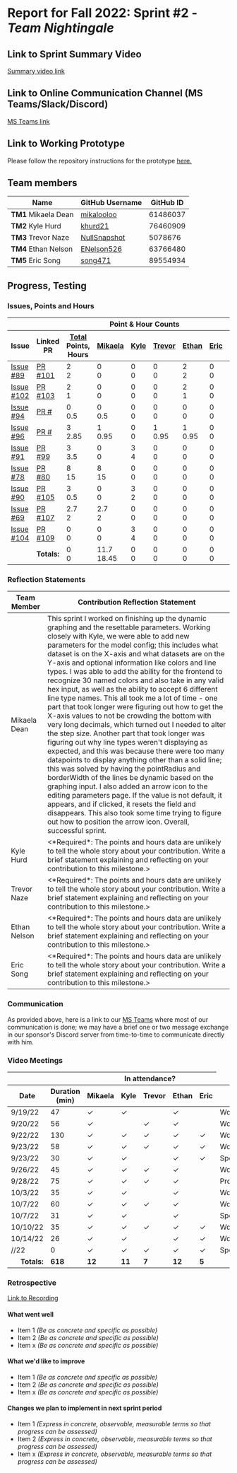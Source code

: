 # Report for Fall 2022: Sprint #2 - *Team Nightingale*

## Link to Sprint Summary Video
[Summary video link](https://youtube.com/)

## Link to Online Communication Channel (MS Teams/Slack/Discord)
[MS Teams link](https://teams.microsoft.com/dl/launcher/launcher.html?url=%2F_%23%2Fl%2Fchannel%2F19%3A5d8ece77ac41420a86770fdaee39b9cb%40thread.tacv2%2FMACBETH%2520V2%3FgroupId%3D87fda352-e01f-4122-957a-6c68b129334b%26tenantId%3Db52be471-f7f1-47b4-a879-0c799bb53db5&type=channel&deeplinkId=dcd68dfc-a6f9-4b0a-bf54-48138a776d04&directDl=true&msLaunch=true&enableMobilePage=true&suppressPrompt=true)

## Link to Working Prototype
Please follow the repository instructions for the prototype
<a href="https://github.com/wsu-cpts421-sp22/macbeth">here. </a>

## Team members
<table>
  <thead>
    <tr>
      <th>Name</th><th>GitHub Username</th><th>GitHub ID</th>
    </tr>
  </thead>
  <tbody>
    <tr>
      <td><b>TM1 </b>Mikaela Dean</td>
      <td><a href="https://github.com/mikalooloo">mikalooloo</a></td>
      <td>61486037</td>
    </tr>
    <tr>
      <td><b>TM2 </b>Kyle Hurd</td>
      <td><a href="https://github.com/khurd21">khurd21</a></td>
      <td>76460909</td>
    </tr>
    <tr>
      <td><b>TM3 </b>Trevor Naze</td>
      <td><a href="https://github.com/NullSnapshot">NullSnapshot</a></td>
      <td>5078676</td>
    </tr>
    <tr>
      <td><b>TM4 </b>Ethan Nelson</td>
      <td><a href="https://github.com/ENelson526">ENelson526</a></td>
      <td>63766480</td>
    </tr>
    <tr>
      <td><b>TM5 </b>Eric Song</td>
      <td><a href="https://github.com/song471">song471</a></td>
      <td>89554934</td>
  </tbody>
</table>

## Progress, Testing
### Issues, Points and Hours
<table> 
    <thead>
        <tr>
            <th colspan="2"></th><th colspan="6">Point & Hour Counts</th><th colspan="2"></th>
        </tr> 
        <tr>
            <th>Issue</th>
            <th>Linked PR</th>
            <th><ins>Total</ins><br/>Points,<br/>Hours</th>
            <th><ins>Mikaela</ins></th>
            <th><ins>Kyle</ins></th>
            <th><ins>Trevor</ins></th>
            <th><ins>Ethan</ins></th>
            <th><ins>Eric</ins></th>
            <th>% Complete</th>
            <th>Notes</th>
        </tr>
    </thead> 
    <tbody>
        <tr>
            <td>
                <a href="https://github.com/wsu-cpts421-sp22/macbeth/issues/89">Issue #89</a>
            </td>
            <td>
                <a href="https://github.com/wsu-cpts421-sp22/macbeth/pull/101">PR #101</a>
            </td>
            <td>2<br/>2</td>
            <td>0<br/>0</td>
            <td>0<br/>0</td>
            <td>0<br/>0</td>
            <td>2<br/>2</td>
            <td>0<br/>0</td>
            <td>100</td>
            <td></td>
        </tr>
        <tr>
            <td>
                <a href="https://github.com/wsu-cpts421-sp22/macbeth/issues/102">Issue #102</a>
            </td>
            <td>
                <a href="https://github.com/wsu-cpts421-sp22/macbeth/pull/103">PR #103</a>
            </td>
            <td>2<br/>1</td>
            <td>0<br/>0</td>
            <td>0<br/>0</td>
            <td>0<br/>0</td>
            <td>2<br/>1</td>
            <td>0<br/>0</td>
            <td>100</td>
            <td></td>
        </tr>
        <tr>
            <td>
                <a href="https://github.com/wsu-cpts421-sp22/macbeth/issues/94">Issue #94</a>
            </td>
            <td>
                <a href="https://github.com/wsu-cpts421-sp22/macbeth/pull/">PR #</a>
            </td>
            <td>0<br/>0.5</td>
            <td>0<br/>0.5</td>
            <td>0<br/>0</td>
            <td>0<br/>0</td>
            <td>0<br/>0</td>
            <td>0<br/>0</td>
            <td>0</td>
            <td></td>
        </tr>
        <tr>
            <td>
                <a href="https://github.com/wsu-cpts421-sp22/macbeth/issues/96">Issue #96</a>
            </td>
            <td>
                <a href="https://github.com/wsu-cpts421-sp22/macbeth/pull/">PR #</a>
            </td>
            <td>3<br/>2.85</td>
            <td>1<br/>0.95</td>
            <td>0<br>0</td>
            <td>1<br/>0.95</td>
            <td>1<br/>0.95</td>
            <td>0<br/>0</td>
            <td>0</td>
            <td></td>
        </tr>
        <tr>
            <td>
                <a href="https://github.com/wsu-cpts421-sp22/macbeth/issues/91">Issue #91</a>
            </td>
            <td>
                <a href="https://github.com/wsu-cpts421-sp22/macbeth/pull/99">PR #99</a>
            </td>
            <td>3<br/>3.5</td>
            <td>0<br/>0</td>
            <td>3<br/>4</td>
            <td>0<br/>0</td>
            <td>0<br/>0</td>
            <td>0<br/>0</td>
            <td>0</td>
            <td></td>
        </tr>
        <tr>
            <td>
                <a href="https://github.com/wsu-cpts421-sp22/macbeth/issues/78">Issue #78</a>
            </td>
            <td>
                <a href="https://github.com/wsu-cpts421-sp22/macbeth/pull/80">PR #80</a>
            </td>
            <td>8<br/>15</td>
            <td>8<br/>15</td>
            <td>0<br/>0</td>
            <td>0<br/>0</td>
            <td>0<br/>0</td>
            <td>0<br/>0</td>
            <td>100</td>
            <td></td>
        </tr>
        <tr>
            <td>
                <a href="https://github.com/wsu-cpts421-sp22/macbeth/issues/90">Issue #90</a>
            </td>
            <td>
                <a href="https://github.com/wsu-cpts421-sp22/macbeth/pull/105">PR #105</a>
            </td>
            <td>3<br/>0.5</td>
            <td>0<br/>0</td>
            <td>3<br/>2</td>
            <td>0<br/>0</td>
            <td>0<br/>0</td>
            <td>0<br/>0</td>
            <td>0</td>
        </tr>
        <tr>
            <td>
                <a href="https://github.com/wsu-cpts421-sp22/macbeth/issues/69">Issue #69</a>
            </td>
            <td>
                <a href="https://github.com/wsu-cpts421-sp22/macbeth/pull/107">PR #107</a>
            </td>
            <td>2.7<br/>2</td>
            <td>2.7<br/>2</td>
            <td>0<br/>0</td>
            <td>0<br/>0</td>
            <td>0<br/>0</td>
            <td>0<br/>0</td>
            <td>100</td>
        </tr>
        <tr>
            <td>
                <a href="https://github.com/wsu-cpts421-sp22/macbeth/issues/104">Issue #104</a>
            </td>
            <td>
                <a href="https://github.com/wsu-cpts421-sp22/macbeth/pull/109">PR #109</a>
            </td>
            <td>0<br/>0</td>
            <td>0<br/>0</td>
            <td>3<br/>4</td>
            <td>0<br/>0</td>
            <td>0<br/>0</td>
            <td>0<br/>0</td>
            <td>100</td>
        </tr>
        <tr>
            <td colspan="2" align="right">
                <b>Totals:</b>
            </td>
            <td>0<br/>0</td>
            <td>11.7<br/>18.45</td>
            <td>0<br/>0</td>
            <td>0<br/>0</td>
            <td>0<br/>0</td>
            <td>0<br/>0</td>
            <td>0</td>
            <td></td>
            <td colspan="2"></td>
        </tr>
    </tbody>
</table>

### Reflection Statements
<table>
    <thead>
        <tr>
            <th>Team Member</th>
            <th>Contribution Reflection Statement</th>
        </tr>
    </thead>
    <tbody>
        <tr>
            <td>Mikaela Dean</td>
            <td>
                This sprint I worked on finishing up the dynamic graphing and the resettable parameters. Working closely with Kyle, we were able to add new parameters for the model config; this includes what dataset is on the X-axis and what datasets are on the Y-axis and optional information like colors and line types. I was able to add the ability for the frontend to recognize 30 named colors and also take in any valid hex input, as well as the ability to accept 6 different line type names. This all took me a lot of time - one part that took longer were figuring out how to get the X-axis values to not be crowding the bottom with very long decimals, which turned out I needed to alter the step size. Another part that took longer was figuring out why line types weren't displaying as expected, and this was because there were too many datapoints to display anything other than a solid line; this was solved by having the pointRadius and borderWidth of the lines be dynamic based on the graphing input. I also added an arrow icon to the editing parameters page. If the value is not default, it appears, and if clicked, it resets the field and disappears. This also took some time trying to figure out how to position the arrow icon. Overall, successful sprint.
            </td>
        </tr>
        <tr>
            <td>Kyle Hurd</td>
            <td>
                <*Required*: The points and hours data are unlikely to tell the
                whole story about your contribution. Write a brief statement
                explaining and reflecting on your contribution to this milestone.>
            </td>
        </tr>
        <tr>
            <td>Trevor Naze</td>
            <td>
                <*Required*: The points and hours data are unlikely to tell the
                whole story about your contribution. Write a brief statement
                explaining and reflecting on your contribution to this milestone.>
            </td>
        </tr>
        <tr>
            <td>Ethan Nelson</td>
            <td>
                <*Required*: The points and hours data are unlikely to tell the
                whole story about your contribution. Write a brief statement
                explaining and reflecting on your contribution to this milestone.>
            </td>
        </tr>
        <tr>
            <td>Eric Song</td>
            <td>
                <*Required*: The points and hours data are unlikely to tell the
                whole story about your contribution. Write a brief statement
                explaining and reflecting on your contribution to this milestone.>
            </td>
        </tr>
    </tbody>
</table>
  
### Communication
As provided above, here is a link to our [MS Teams](https://teams.microsoft.com/dl/launcher/launcher.html?url=%2F_%23%2Fl%2Fchannel%2F19%3A5d8ece77ac41420a86770fdaee39b9cb%40thread.tacv2%2FMACBETH%2520V2%3FgroupId%3D87fda352-e01f-4122-957a-6c68b129334b%26tenantId%3Db52be471-f7f1-47b4-a879-0c799bb53db5&type=channel&deeplinkId=dcd68dfc-a6f9-4b0a-bf54-48138a776d04&directDl=true&msLaunch=true&enableMobilePage=true&suppressPrompt=true) where most of our communication is done; we may have a brief one or two message exchange in our sponsor's Discord server from time-to-time to communicate directly with him. 

### Video Meetings

<table> 
    <thead>
        <tr>
            <th colspan="2"></th><th colspan="5">In attendance?</th>
        </tr> 
        <tr>
            <th>Date</th>
            <th>Duration (min)</th>
            <th>Mikaela</th>
            <th>Kyle</th>
            <th>Trevor</th>
            <th>Ethan</th>
            <th>Eric</th>
            <th>Type</th> 
        </tr>
  </thead> 
  <tbody>
        <tr>
            <td>9/19/22</td>
            <td>47</td>
            <td>&check;</td>
            <td>&check;</td>
            <td></td>
            <td>&check;</td>
            <td></td>
            <td>Work</td>
        </tr>
        <tr>
            <td>9/20/22</td>
            <td>56</td>
            <td>&check;</td>
            <td></td>
            <td>&check;</td>
            <td>&check;</td>
            <td></td><td>Work</td>
        </tr>
        <tr>
            <td>9/22/22</td>
            <td>130</td>
            <td>&check;</td>
            <td>&check;</td>
            <td>&check;</td>
            <td>&check;</td>
            <td>&check;</td>
            <td>Work</td>
        </tr>
        <tr>
            <td>9/23/22</td>
            <td>58</td>
            <td>&check;</td>
            <td>&check;</td>
            <td>&check;</td>
            <td>&check;</td>
            <td>&check;</td>
            <td>Work</td>
        </tr>
        <tr>
            <td>9/23/22</td>
            <td>30</td>
            <td>&check;</td>
            <td>&check;</td>
            <td></td>
            <td>&check;</td>
            <td>&check;</td>
            <td>Sponsor</td>
        </tr>
        <tr>
            <td>9/26/22</td>
            <td>45</td>
            <td>&check;</td>
            <td>&check;</td>
            <td>&check;</td>
            <td>&check;</td>
            <td></td>
            <td>Work</td>
        </tr>
        <tr>
            <td>9/28/22</td>
            <td>75</td>
            <td>&check;</td>
            <td>&check;</td>
            <td>&check;</td>
            <td>&check;</td>
            <td></td>
            <td>Professor/Work</td>
        </tr>
        <tr>
            <td>10/3/22</td>
            <td>35</td>
            <td>&check;</td>
            <td>&check;</td>
            <td></td>
            <td>&check;</td>
            <td></td>
            <td>Work</td>
        </tr>
        <tr>
            <td>10/7/22</td>
            <td>60</td>
            <td>&check;</td>
            <td>&check;</td>
            <td>&check;</td>
            <td>&check;</td>
            <td></td>
            <td>Work</td>
        </tr>
        <tr>
            <td>10/7/22</td>
            <td>31</td>
            <td>&check;</td>
            <td>&check;</td>
            <td></td>
            <td>&check;</td>
            <td></td>
            <td>Sponsor</td>
        </tr>
        <tr>
            <td>10/10/22</td>
            <td>35</td>
            <td>&check;</td>
            <td>&check;</td>
            <td>&check;</td>
            <td>&check;</td>
            <td>&check;</td>
            <td>Work</td>
        </tr>
        <tr>
            <td>10/14/22</td>
            <td>26</td>
            <td>&check;</td>
            <td>&check;</td>
            <td></td>
            <td>&check;</td>
            <td>&check;</td>
            <td>Work</td>
        </tr>
        <tr>
            <td>//22</td>
            <td>0</td>
            <td>&check;</td>
            <td>&check;</td>
            <td>&check;</td>
            <td>&check;</td>
            <td>&check;</td>
            <td>Sponsor</td>
        </tr>
        <tr>
            <td align="right"><b>Totals:</b></td>
            <td><b>618</b></td>
            <td><b>12</b></td>
            <td><b>11</b></td>
            <td><b>7</b></td>
            <td><b>12</b></td>
            <td><b>5</b></td>
        </tr>
    </tbody>
</table>

### Retrospective

[Link to Recording](https://wsu.zoom.us/recording)

#### What went well
  - Item 1 <i>(Be as concrete and specific as possible)</i>
  - Item 2 <i>(Be as concrete and specific as possible)</i>
  - Item x <i>(Be as concrete and specific as possible)</i>
  
#### What we'd like to improve
  - Item 1 <i>(Be as concrete and specific as possible)</i>
  - Item 2 <i>(Be as concrete and specific as possible)</i>
  - Item x <i>(Be as concrete and specific as possible)</i>
  
#### Changes we plan to implement in next sprint period
  - Item 1 <i>(Express in concrete, observable, measurable terms so that progress can be assessed)</i>
  - Item 2 <i>(Express in concrete, observable, measurable terms so that progress can be assessed)</i>
  - Item x <i>(Express in concrete, observable, measurable terms so that progress can be assessed)</i>
